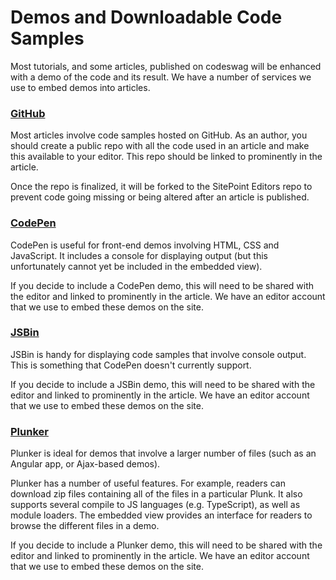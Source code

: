 # Demos and Downloadable Code Samples

Most tutorials, and some articles, published on codeswag will be enhanced with a demo of the code and its result. We have a number of services we use to embed demos into articles.

### [GitHub](https://github.com/)
Most articles involve code samples hosted on GitHub. As an author, you should create a public repo with all the code used in an article and make this available to your editor. This repo should be linked to prominently in the article.

Once the repo is finalized, it will be forked to the SitePoint Editors repo to prevent code going missing or being altered after an article is published.

### [CodePen](https://codepen.io/)
CodePen is useful for front-end demos involving HTML, CSS and JavaScript. It includes a console for displaying output (but this unfortunately cannot yet be included in the embedded view).

If you decide to include a CodePen demo, this will need to be shared with the editor and linked to prominently in the article. We have an editor account that we use to embed these demos on the site.

### [JSBin](https://jsbin.com/)
JSBin is handy for displaying code samples that involve console output. This is something that CodePen doesn't currently support.

If you decide to include a JSBin demo, this will need to be shared with the editor and linked to prominently in the article. We have an editor account that we use to embed these demos on the site.

### [Plunker](https://plnkr.co/)
Plunker is ideal for demos that involve a larger number of files (such as an Angular app, or Ajax-based demos).

Plunker has a number of useful features. For example, readers can download zip files containing all of the files in a particular Plunk. It also supports several compile to JS languages (e.g. TypeScript), as well as module loaders. The embedded view provides an interface for readers to browse the different files in a demo.

If you decide to include a Plunker demo, this will need to be shared with the editor and linked to prominently in the article. We have an editor account that we use to embed these demos on the site.
